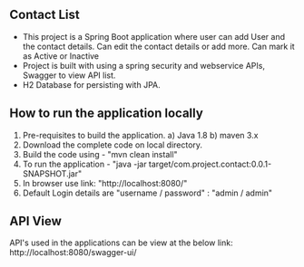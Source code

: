 Contact List
------------

* This project is a Spring Boot application where user can add User and the contact details. Can edit the contact details or add more. Can mark it as Active or Inactive
* Project is built with using a spring security and webservice APIs, Swagger to view API list. 
* H2 Database for persisting with JPA.

How to run the application locally
----------------------------------

1. Pre-requisites to build the application.
	a) Java 1.8
	b) maven 3.x
2. Download the complete code on local directory.
3. Build the code using - "mvn clean install"
4. To run the application - "java -jar target/com.project.contact:0.0.1-SNAPSHOT.jar"
5. In browser use link: "http://localhost:8080/"
6. Default Login details are "username / password" : "admin / admin"


API View
--------

API's used in the applications can be view at the below link:
http://localhost:8080/swagger-ui/